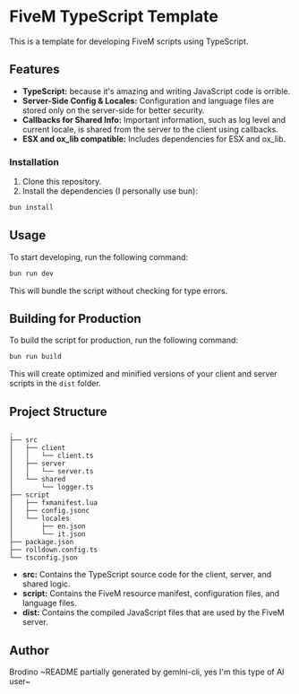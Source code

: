 # FiveM TypeScript Template

This is a template for developing FiveM scripts using TypeScript.

## Features

*   **TypeScript:** because it's amazing and writing JavaScript code is orrible.
*   **Server-Side Config & Locales:** Configuration and language files are stored only on the server-side for better security.
*   **Callbacks for Shared Info:** Important information, such as log level and current locale, is shared from the server to the client using callbacks.
*   **ESX and ox_lib compatible:** Includes dependencies for ESX and ox_lib.

### Installation

1.  Clone this repository.
2.  Install the dependencies (I personally use bun):

```bash
bun install
```

## Usage

To start developing, run the following command:

```bash
bun run dev
```

This will bundle the script without checking for type errors.

## Building for Production

To build the script for production, run the following command:

```bash
bun run build
```

This will create optimized and minified versions of your client and server scripts in the `dist` folder.

## Project Structure

```
.
├── src
│   ├── client
│   │   └── client.ts
│   ├── server
│   │   └── server.ts
│   └── shared
│       └── logger.ts
├── script
│   ├── fxmanifest.lua
│   ├── config.jsonc
│   └── locales
│       ├── en.json
│       └── it.json
├── package.json
├── rolldown.config.ts
└── tsconfig.json
```

*   **src:** Contains the TypeScript source code for the client, server, and shared logic.
*   **script:** Contains the FiveM resource manifest, configuration files, and language files.
*   **dist:** Contains the compiled JavaScript files that are used by the FiveM server.

## Author

Brodino
~README partially generated by gemini-cli, yes I'm this type of AI user~